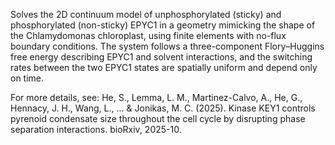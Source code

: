 Solves the 2D continuum model of unphosphorylated (sticky) and phosphorylated (non-sticky) EPYC1 in a geometry mimicking the shape of the Chlamydomonas chloroplast, using finite elements with no-flux boundary conditions. The system follows a three-component Flory–Huggins free energy describing EPYC1 and solvent interactions, and the switching rates between the two EPYC1 states are spatially uniform and depend only on time.

For more details, see:
He, S., Lemma, L. M., Martinez-Calvo, A., He, G., Hennacy, J. H., Wang, L., ... & Jonikas, M. C. (2025). Kinase KEY1 controls pyrenoid condensate size throughout the cell cycle by disrupting phase separation interactions. bioRxiv, 2025-10.
